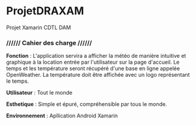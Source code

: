 # ProjetDRAXAM
Projet Xamarin CDTL DAM

### //////  Cahier des charge   //////

<b>Fonction</b> : L'application servira a afficher la météo de manière intuitive et graphique à la location entrée par l'utilisateur sur la page d'accueil.
Le temps et les température seront récupéré d'une base en ligne appelée OpenWeather.
La température doit être affichée avec un logo représentant le temps.

<b>Utilisateur</b> : Tout le monde

<b>Esthetique</b> : Simple et épuré, compréhensible par tous le monde.

<b>Environnement</b> : Apllication Android Xamarin
